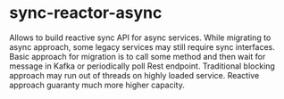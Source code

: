# sync-reactor-async
Allows to build reactive sync API for async services. While migrating to async approach, some legacy services may still require sync interfaces. Basic approach for migration is to call some method and then wait for message in Kafka or periodically poll Rest endpoint. Traditional blocking approach may run out of threads on highly loaded service. Reactive approach guaranty much more higher capacity.



